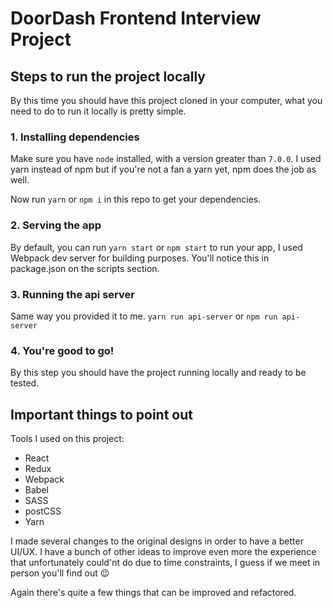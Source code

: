 # DoorDash Frontend Interview Project

## Steps to run the project locally
By this time you should have this project cloned in your computer, what you need to do to run it locally 
is pretty simple.

### 1. Installing dependencies
Make sure you have `node` installed, with a version greater than `7.0.0`. I used yarn instead of npm but if you're not
a fan a yarn yet, npm does the job as well.

Now run `yarn` or `npm i` in this repo to get your dependencies.

### 2. Serving the app
By default, you can run `yarn start` or `npm start` to run your app, I used Webpack dev server for building purposes.
You'll notice this in package.json on the scripts section.

### 3. Running the api server
Same way you provided it to me. `yarn run api-server` or `npm run api-server`

### 4. You're good to go!
By this step you should have the project running locally and ready to be tested.

## Important things to point out
Tools I used on this project:

- React
- Redux
- Webpack
- Babel
- SASS
- postCSS
- Yarn

I made several changes to the original designs in order to have a better UI/UX. I have a bunch of other ideas 
to improve even more the experience that unfortunately could'nt do due to time constraints, I guess if we meet
in person you'll find out :wink:

Again there's quite a few things that can be improved and refactored.
